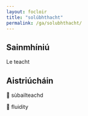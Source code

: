 ```yaml
---
layout: focloir
title: "solúbhthacht"
permalink: /ga/solubhthacht/
---
```


## Sainmhíniú

Le teacht

## Aistriúcháin

&#x1f3f4;&#xe0067;&#xe0062;&#xe0073;&#xe0063;&#xe0074;&#xe007f; sùbailteachd

&#x1f3f4;&#xe0067;&#xe0062;&#xe0065;&#xe006e;&#xe0067;&#xe007f; fluidity